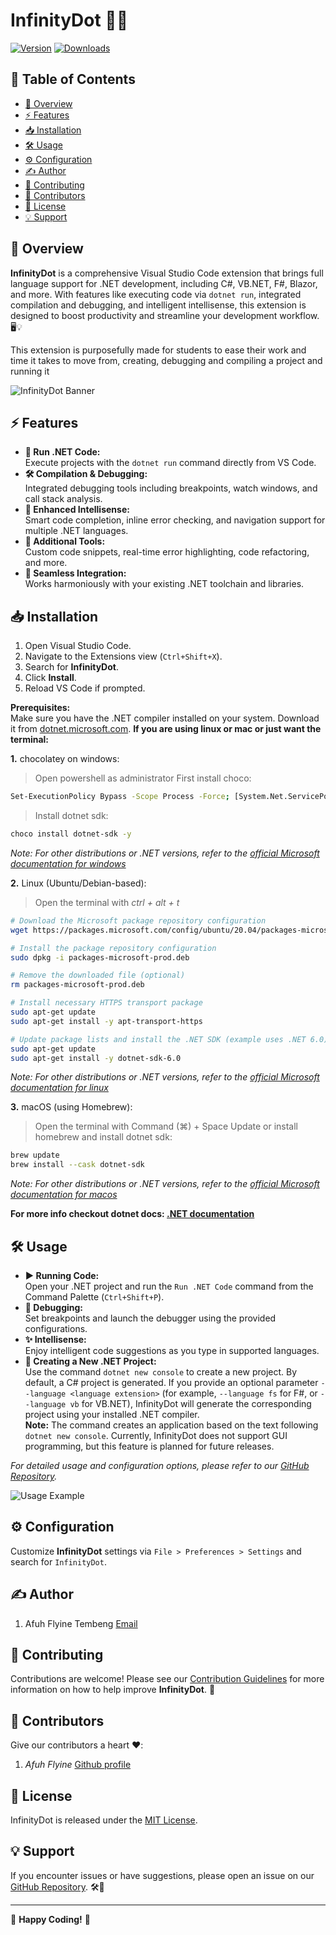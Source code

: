 # InfinityDot 🚀✨

[![Version](https://img.shields.io/vscode-marketplace/v/yourpublisher.extension-name)](https://marketplace.visualstudio.com/items?itemName=yourpublisher.extension-name)
[![Downloads](https://img.shields.io/vscode-marketplace/d/yourpublisher.extension-name)](https://marketplace.visualstudio.com/items?itemName=yourpublisher.extension-name)

## 📜 Table of Contents

- [🌟 Overview](#-overview)
- [⚡ Features](#-features)
- [📥 Installation](#-installation)
- [🛠️ Usage](#️-usage)
- [⚙️ Configuration](#-contributing)
- [✍️ Author](#️-author)
- [🤝 Contributing](#-contributing)
- [🤝 Contributors](#-contributors)
- [📜 License](#-license)
- [💡 Support](#-support)

## 🌟 Overview

**InfinityDot** is a comprehensive Visual Studio Code extension that brings full language support for .NET development, including C#, VB.NET, F#, Blazor, and more. With features like executing code via `dotnet run`, integrated compilation and debugging, and intelligent intellisense, this extension is designed to boost productivity and streamline your development workflow. 🖥️💡

This extension is purposefully made for students to ease their work and time it takes to move from, creating, debugging and compiling a project and running it

![InfinityDot Banner](https://via.placeholder.com/1200x400.png?text=InfinityDot+Banner)

## ⚡ Features

- **🚀 Run .NET Code:**  
  Execute projects with the `dotnet run` command directly from VS Code.
- **🛠️ Compilation & Debugging:**  
  Integrated debugging tools including breakpoints, watch windows, and call stack analysis.
- **🧠 Enhanced Intellisense:**  
  Smart code completion, inline error checking, and navigation support for multiple .NET languages.
- **🎯 Additional Tools:**  
  Custom code snippets, real-time error highlighting, code refactoring, and more.
- **🔗 Seamless Integration:**  
  Works harmoniously with your existing .NET toolchain and libraries.

## 📥 Installation

1. Open Visual Studio Code.
2. Navigate to the Extensions view (`Ctrl+Shift+X`).
3. Search for **InfinityDot**.
4. Click **Install**.
5. Reload VS Code if prompted.

**Prerequisites:**  
Make sure you have the .NET compiler installed on your system. Download it from [dotnet.microsoft.com](https://dotnet.microsoft.com/en-us/download).
**If you are using linux or mac or just want the terminal:**

**1.** chocolatey on windows:

> Open powershell as administrator
> First install choco:

```bash
Set-ExecutionPolicy Bypass -Scope Process -Force; [System.Net.ServicePointManager]::SecurityProtocol = [System.Net.ServicePointManager]::SecurityProtocol -bor 3072; iex ((New-Object System.Net.WebClient).DownloadString('https://community.chocolatey.org/install.ps1'))
```

> Install dotnet sdk:

```bash
choco install dotnet-sdk -y
```

_Note: For other distributions or .NET versions, refer to the [official Microsoft documentation for windows](https://docs.microsoft.com/dotnet/core/install/windows)_

**2.** Linux (Ubuntu/Debian-based):
> Open the terminal with _ctrl + alt + t_

```bash
# Download the Microsoft package repository configuration
wget https://packages.microsoft.com/config/ubuntu/20.04/packages-microsoft-prod.deb -O packages-microsoft-prod.deb

# Install the package repository configuration
sudo dpkg -i packages-microsoft-prod.deb

# Remove the downloaded file (optional)
rm packages-microsoft-prod.deb

# Install necessary HTTPS transport package
sudo apt-get update
sudo apt-get install -y apt-transport-https

# Update package lists and install the .NET SDK (example uses .NET 6.0)
sudo apt-get update
sudo apt-get install -y dotnet-sdk-6.0
```

_Note: For other distributions or .NET versions, refer to the [official Microsoft documentation for linux](https://docs.microsoft.com/dotnet/core/install/linux)_

**3.** macOS (using Homebrew):
> Open the terminal with Command (⌘) + Space
> Update or install homebrew and install dotnet sdk:

```bash
brew update
brew install --cask dotnet-sdk
```

_Note: For other distributions or .NET versions, refer to the [official Microsoft documentation for macos](https://docs.microsoft.com/dotnet/core/install/macos)_

**For more info checkout dotnet docs: [.NET documentation](https://learn.microsoft.com/en-us/dotnet/)**

## 🛠️ Usage

- **▶️ Running Code:**  
  Open your .NET project and run the `Run .NET Code` command from the Command Palette (`Ctrl+Shift+P`).
- **🐞 Debugging:**  
  Set breakpoints and launch the debugger using the provided configurations.
- **✨ Intellisense:**  
  Enjoy intelligent code suggestions as you type in supported languages.
- **📂 Creating a New .NET Project:**  
  Use the command `dotnet new console` to create a new project. By default, a C# project is generated. If you provide an optional parameter `--language <language extension>` (for example, `--language fs` for F#, or `--language vb` for VB.NET), InfinityDot will generate the corresponding project using your installed .NET compiler.  
  **Note:** The command creates an application based on the text following `dotnet new console`. Currently, InfinityDot does not support GUI programming, but this feature is planned for future releases.

_For detailed usage and configuration options, please refer to our [GitHub Repository](https://github.com/AfuhFlynns/InfinityDot)._

![Usage Example](https://via.placeholder.com/800x400.png?text=Usage+Example)

## ⚙️ Configuration

Customize **InfinityDot** settings via `File > Preferences > Settings` and search for `InfinityDot`.

## ✍️ Author

1. Afuh Flyine Tembeng [Email](mailto:flyinnsafuh@gmail.com)

## 🤝 Contributing

Contributions are welcome! Please see our [Contribution Guidelines](CONTRIBUTING.md) for more information on how to help improve **InfinityDot**. 💙

## 👥 Contributors

Give our contributors a heart ❤️:

1. _Afuh Flyine_ [Github profile](https://github.com/AfuhFlynns)

## 📜 License

InfinityDot is released under the [MIT License](LICENSE.md).

## 💡 Support

If you encounter issues or have suggestions, please open an issue on our [GitHub Repository](https://github.com/AfuhFlynns/InfinityDot). 🛠️💬

---

🎉 **Happy Coding!** 🚀
